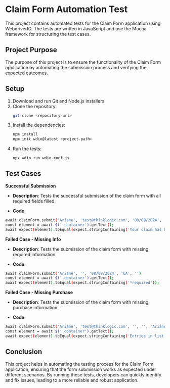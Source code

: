 # Claim Form Automation Test

This project contains automated tests for the Claim Form application using WebdriverIO. The tests are written in JavaScript and use the Mocha framework for structuring the test cases.

## Project Purpose

The purpose of this project is to ensure the functionality of the Claim Form application by automating the submission process and verifying the expected outcomes.

## Setup

1. Download and run Git and Node.js installers
2. Clone the repository:
    ```sh
    git clone <repository-url>
    ```
3. Install the dependencies:
    ```sh
    npm install
    npm init wdio@latest <project-path>
    ```
4. Run the tests:
    ```sh
    npx wdio run wdio.conf.js
    ```

## Test Cases

**Successful Submission**

- **Description**: Tests the successful submission of the claim form with all required fields filled.

- **Code**:
```sh
await claimForm.submit('Ariane', 'test@thinklogic.com', '08/09/2024', 'CA', 'Ariane Gomes')
const element = await $('.container').getText();
await expect(element).toEqual(expect.stringContaining('Your claim has been submitted.'));
```


**Failed Case - Missing Info**

- **Description**: Tests the submission of the claim form with missing required information.

- **Code**:
```sh
await claimForm.submit('Ariane', '', '08/09/2024', 'CA', '')
const element = await $('.container').getText();
await expect(element).toEqual(expect.stringContaining('*required'));
```


**Failed Case - Missing Purchase**

- **Description**: Tests the submission of the claim form with missing purchase information.

- **Code**:
```sh
await claimForm.submit('Ariane', 'test@thinklogic.com', '', '', 'Ariane Gomes')
const element = await $('.container').getText();
await expect(element).toEqual(expect.stringContaining('Entries in list must be between 1 and 20.'));
```


## Conclusion

This project helps in automating the testing process for the Claim Form application, ensuring that the form submission works as expected under different scenarios. By running these tests, developers can quickly identify and fix issues, leading to a more reliable and robust application.
